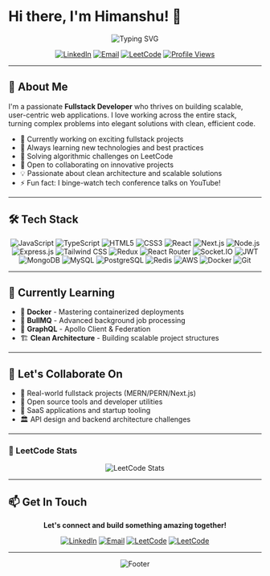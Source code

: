 # Hi there, I'm Himanshu! 👋

<div align="center">
  <img src="https://readme-typing-svg.herokuapp.com?font=Fira+Code&size=22&pause=1000&color=2E9EF7&center=true&vCenter=true&width=435&lines=Fullstack+Developer;Problem+Solver;Tech+Enthusiast;Always+Learning!" alt="Typing SVG" />
</div>

<div align="center">
  
  [![LinkedIn](https://img.shields.io/badge/LinkedIn-0077B5?style=for-the-badge&logo=linkedin&logoColor=white)](https://www.linkedin.com/in/himanshudevgade/)
  [![Email](https://img.shields.io/badge/Email-D14836?style=for-the-badge&logo=gmail&logoColor=white)](mailto:himanshudevgade78@gmail.com)
  [![LeetCode](https://img.shields.io/badge/LeetCode-FFA116?style=for-the-badge&logo=leetcode&logoColor=white)](https://leetcode.com/u/bebeast2022/)
  [![Profile Views](https://komarev.com/ghpvc/?username=himanshudevgade&color=blueviolet&style=for-the-badge)](https://github.com/himanshudevgade)
  
</div>

---

## 💫 About Me

I'm a passionate **Fullstack Developer** who thrives on building scalable, user-centric web applications. I love working across the entire stack, turning complex problems into elegant solutions with clean, efficient code.

- 🔭 Currently working on exciting fullstack projects
- 🌱 Always learning new technologies and best practices
- 🧩 Solving algorithmic challenges on LeetCode
- 👯 Open to collaborating on innovative projects
- 💡 Passionate about clean architecture and scalable solutions
- ⚡ Fun fact: I binge-watch tech conference talks on YouTube!

---

## 🛠️ Tech Stack

<div align="center">

![JavaScript](https://img.shields.io/badge/JavaScript-F7DF1E?style=for-the-badge&logo=javascript&logoColor=black)
![TypeScript](https://img.shields.io/badge/TypeScript-007ACC?style=for-the-badge&logo=typescript&logoColor=white)
![HTML5](https://img.shields.io/badge/HTML5-E34F26?style=for-the-badge&logo=html5&logoColor=white)
![CSS3](https://img.shields.io/badge/CSS3-1572B6?style=for-the-badge&logo=css3&logoColor=white)
![React](https://img.shields.io/badge/React-20232A?style=for-the-badge&logo=react&logoColor=61DAFB)
![Next.js](https://img.shields.io/badge/Next.js-000000?style=for-the-badge&logo=next.js&logoColor=white)
![Node.js](https://img.shields.io/badge/Node.js-43853D?style=for-the-badge&logo=node.js&logoColor=white)
![Express.js](https://img.shields.io/badge/Express.js-404D59?style=for-the-badge&logo=express&logoColor=white)
![Tailwind CSS](https://img.shields.io/badge/Tailwind_CSS-38B2AC?style=for-the-badge&logo=tailwind-css&logoColor=white)
![Redux](https://img.shields.io/badge/Redux-593D88?style=for-the-badge&logo=redux&logoColor=white)
![React Router](https://img.shields.io/badge/React_Router-CA4245?style=for-the-badge&logo=react-router&logoColor=white)
![Socket.IO](https://img.shields.io/badge/Socket.IO-010101?style=for-the-badge&logo=socket.io&logoColor=white)
![JWT](https://img.shields.io/badge/JWT-000000?style=for-the-badge&logo=json-web-tokens&logoColor=white)
![MongoDB](https://img.shields.io/badge/MongoDB-4EA94B?style=for-the-badge&logo=mongodb&logoColor=white)
![MySQL](https://img.shields.io/badge/MySQL-00000F?style=for-the-badge&logo=mysql&logoColor=white)
![PostgreSQL](https://img.shields.io/badge/PostgreSQL-316192?style=for-the-badge&logo=postgresql&logoColor=white)
![Redis](https://img.shields.io/badge/Redis-DC382D?style=for-the-badge&logo=redis&logoColor=white)
![AWS](https://img.shields.io/badge/Amazon_AWS-232F3E?style=for-the-badge&logo=amazon-aws&logoColor=white)
![Docker](https://img.shields.io/badge/Docker-2496ED?style=for-the-badge&logo=docker&logoColor=white)
![Git](https://img.shields.io/badge/Git-F05032?style=for-the-badge&logo=git&logoColor=white)

</div>

---

## 🌱 Currently Learning

- 🐳 **Docker** - Mastering containerized deployments
- 🚦 **BullMQ** - Advanced background job processing
- 🧠 **GraphQL** - Apollo Client & Federation
- 🏗️ **Clean Architecture** - Building scalable project structures

---

## 🤝 Let's Collaborate On

- 🚀 Real-world fullstack projects (MERN/PERN/Next.js)
- 🔧 Open source tools and developer utilities
- 💼 SaaS applications and startup tooling
- 🏛️ API design and backend architecture challenges

---

### 🧩 LeetCode Stats
<div align="center">
  <img src="https://leetcard.jacoblin.cool/bebeast2022?theme=dark&font=Karma&ext=contest" alt="LeetCode Stats" />
</div>

---

## 📫 Get In Touch

<div align="center">

**Let's connect and build something amazing together!**

[![LinkedIn](https://img.shields.io/badge/LinkedIn-Connect-0077B5?style=for-the-badge&logo=linkedin)](https://www.linkedin.com/in/himanshudevgade/)
[![Email](https://img.shields.io/badge/Email-Contact-D14836?style=for-the-badge&logo=gmail)](mailto:himanshudevgade78@gmail.com)
[![LeetCode](https://img.shields.io/badge/LeetCode-Solve-FFA116?style=for-the-badge&logo=leetcode)](https://leetcode.com/u/bebeast2022/)
[![LeetCode](https://img.shields.io/badge/LeetCode-Solve-FFA116?style=for-the-badge&logo=leetcode)](https://leetcode.com/u/bebeast2022/)

</div>

---

<div align="center">
  <img src="https://capsule-render.vercel.app/api?type=waving&color=gradient&height=100&section=footer" alt="Footer" />
</div>
